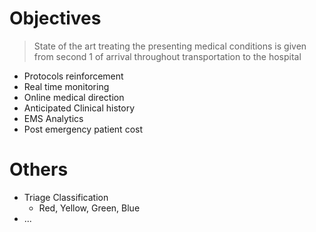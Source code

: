 # Objectives

> State of the art treating the presenting medical conditions is given from second 1 of arrival throughout transportation to the hospital

- Protocols reinforcement
- Real time monitoring
- Online medical direction
- Anticipated Clinical history
- EMS Analytics
- Post emergency patient cost

# Others

- Triage Classification
  - Red, Yellow, Green, Blue
- ...

